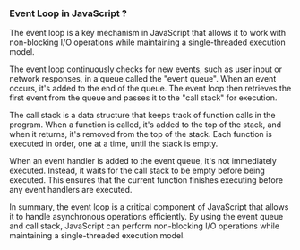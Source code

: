 ### Event Loop in JavaScript ?

The event loop is a key mechanism in JavaScript that allows it to work with non-blocking I/O operations while maintaining a single-threaded execution model. 

The event loop continuously checks for new events, such as user input or network responses, in a queue called the "event queue". When an event occurs, it's added to the end of the queue. The event loop then retrieves the first event from the queue and passes it to the "call stack" for execution.

The call stack is a data structure that keeps track of function calls in the program. When a function is called, it's added to the top of the stack, and when it returns, it's removed from the top of the stack. Each function is executed in order, one at a time, until the stack is empty.

When an event handler is added to the event queue, it's not immediately executed. Instead, it waits for the call stack to be empty before being executed. This ensures that the current function finishes executing before any event handlers are executed.

In summary, the event loop is a critical component of JavaScript that allows it to handle asynchronous operations efficiently. By using the event queue and call stack, JavaScript can perform non-blocking I/O operations while maintaining a single-threaded execution model.

